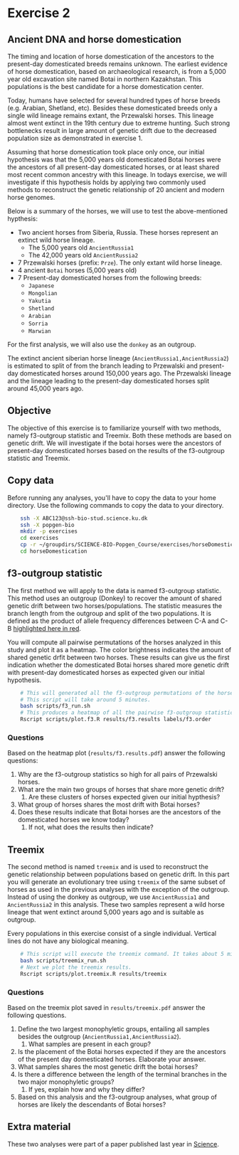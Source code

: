 # Exercise 2 #

## Ancient DNA and horse domestication ##
The timing and location of horse domestication of the ancestors to the present-day domesticated breeds remains unknown. The earliest evidence of horse domestication, based on archaeological research, is from a 5,000 year old excavation site named Botai in northern Kazakhstan. This populations is the best candidate for a horse domestication center. 

Today, humans have selected for several hundred types of horse breeds (e.g. Arabian, Shetland, etc). Besides these domesticated breeds only a single wild lineage remains extant, the Przewalski horses. This lineage almost went extinct in the 19th century due to extreme hunting. Such strong bottlenecks result in large amount of genetic drift due to the decreased population size as demonstrated in exercise 1. 

Assuming that horse domestication took place only once, our initial hypothesis was that the 5,000 years old domesticated Botai horses were the ancestors of all present-day domesticated horses, or at least shared most recent common ancestry with this lineage. In todays exercise, we will investigate if this hypothesis holds by applying two commonly used methods to reconstruct the genetic relationship of 20 ancient and modern horse genomes. 

Below is a summary of the horses, we will use to test the above-mentioned hypthesis:
- Two ancient horses from Siberia, Russia. These horses represent an extinct wild horse lineage.
  - The 5,000 years old `AncientRussia1`
  - The 42,000 years old `AncientRussia2`
- 7 Przewalski horses (prefix: `Prze`). The only extant wild horse lineage.
- 4 ancient `Botai` horses (5,000 years old) 
- 7 Present-day domesticated horses from the following breeds:
  - `Japanese`
  - `Mongolian`
  - `Yakutia`
  - `Shetland`
  - `Arabian`
  - `Sorria`
  - `Marwian`
  
For the first analysis, we will also use the `donkey` as an outgroup. 

The extinct ancient siberian horse lineage (`AncientRussia1,AncientRussia2`) is estimated to split of from the branch leading to Przewalski and present-day domesticated horses around 150,000 years ago. The Przewalski lineage and the lineage leading to the present-day domesticated horses split around 45,000 years ago.

## Objective ##
The objective of this exercise is to familiarize yourself with two methods, namely f3-outgroup statistic and Treemix. Both these methods are based on genetic drift. We will investigate if the botai horses were the ancestors of present-day domesticated horses based on the results of the f3-outgroup statistic and Treemix.

## Copy data ##

Before running any analyses, you'll have to copy the data to your home directory. Use the following commands to copy the data to your directory. 

```bash
	ssh -X ABC123@ssh-bio-stud.science.ku.dk
	ssh -X popgen-bio
	mkdir -p exercises
	cd exercises
	cp -r ~/groupdirs/SCIENCE-BIO-Popgen_Course/exercises/horseDomestication .
	cd horseDomestication
```

## f3-outgroup statistic ##
The first method we will apply to the data is named f3-outgroup statistic. This method uses an outgroup (Donkey) to recover the amount of shared genetic drift between two horses/populations. The statistic measures the branch length from the outgroup and split of the two populations. It is defined as the product of allele frequency differences between C-A and C-B [highlighted here in red](https://gaworkshop.readthedocs.io/en/latest/_images/f3-tree.png). 

You will compute all pairwise permutations of the horses analyzed in this study and plot it as a heatmap. The color brightness indicates the amount of shared genetic drfit between two horses. These results can give us the first indication whether the domesticated Botai horses shared more genetic drift with present-day domesticated horses as expected given our initial hypothesis.

```bash
	# This will generated all the f3-outgroup permutations of the horses analyzed in this exercise
	# This script will take around 5 minutes.
	bash scripts/f3_run.sh 
	# This produces a heatmap of all the pairwise f3-outgroup statistics
	Rscript scripts/plot.f3.R results/f3.results labels/f3.order
```

### Questions ###
Based on the heatmap plot (`results/f3.results.pdf`) answer the following questions:

1. Why are the f3-outgroup statistics so high for all pairs of Przewalski horses.
2. What are the main two groups of horses that share more genetic drift?
   1. Are these clusters of horses expected given our initial hypthesis?
3. What group of horses shares the most drift with Botai horses?
4. Does these results indicate that Botai horses are the ancestors of the domesticated horses we know today?
   1. If not, what does the results then indicate?


## Treemix ##
The second method is named `treemix` and is used to reconstruct the genetic relationship between populations based on genetic drift. In this part you will generate an evolutionary tree using `treemix` of the same subset of horses as used in the previous analyses with the exception of the outgroup. Instead of using the donkey as outgroup, we use `AncientRussia1` and `AncientRussia2` in this analysis. These two samples represent a wild horse lineage that went extinct around 5,000 years ago and is suitable as outgroup. 

Every populations in this exercise consist of a single individual. Vertical lines do not have any biological meaning. 


```bash
	# This script will execute the treemix command. It takes about 5 minutes
	bash scripts/treemix_run.sh
	# Next we plot the treemix results. 
	Rscript scripts/plot.treemix.R results/treemix
```

### Questions ###
Based on the treemix plot saved in `results/treemix.pdf` answer the following questions.
	
1. Define the two largest monophyletic groups, entailing all samples besides the outgroup (`AncientRussia1,AncientRussia2`). 
   1. What samples are present in each group?
2. Is the placement of the Botai horses expected if they are the ancestors of the present day domesticated horses. Elaborate your answer.
3. What samples shares the most genetic drift the botai horses?
4. Is there a difference between the length of the terminal branches in the two major monophyletic groups?
   1. If yes, explain how and why they differ?
5. Based on this analysis and the f3-outgroup analyses, what group of horses are likely the descendants of Botai horses?

## Extra material ##
These two analyses were part of a paper published last year in [Science](http://science.sciencemag.org/content/360/6384/111).
